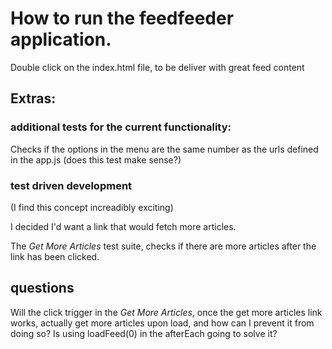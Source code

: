 # How to run the feedfeeder application.

Double click on the index.html file, to be deliver with great feed content

## Extras:

### additional tests for the current functionality:
Checks if the options in the menu are the same number as the urls defined in the app.js
(does this test make sense?)


### test driven development

(I find this concept increadibly exciting)

I decided I'd want a link that would fetch more articles.

The *Get More Articles* test suite, checks if there are more articles after the link has been clicked.



## questions
Will the click trigger in the *Get More Articles*, once the get more articles link works,  actually get more articles upon load, and how can I prevent it from doing so? Is using loadFeed(0) in the afterEach going to solve it?